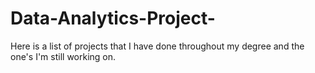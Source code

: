 # Data-Analytics-Project-

Here is a list of projects that I have done throughout my degree and the one's I'm still working on. 
